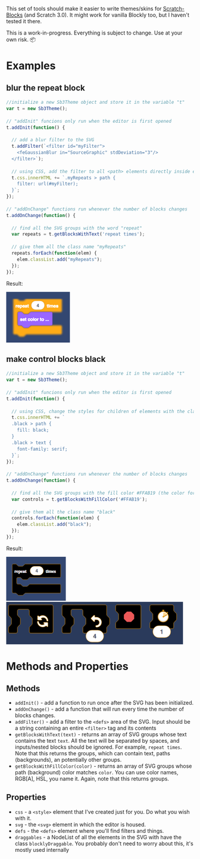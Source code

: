 This set of tools should make it easier to write themes/skins for [Scratch-Blocks](https://github.com/LLK/scratch-blocks) (and Scratch 3.0). It might work for vanilla Blockly too, but I haven't tested it there.

This is a work-in-progress. Everything is subject to change. Use at your own risk. :package:

# Examples
## blur the repeat block
```javascript
//initialize a new Sb3Theme object and store it in the variable "t"
var t = new Sb3Theme();

// "addInit" funcions only run when the editor is first opened
t.addInit(function() {

  // add a blur filter to the SVG
  t.addFilter(`<filter id="myFilter">
    <feGaussianBlur in="SourceGraphic" stdDeviation="3"/>
  </filter>`);

  // using CSS, add the filter to all <path> elements directly inside elements with the class "myRepeats"
  t.css.innerHTML += `.myRepeats > path {
    filter: url(#myFilter);
  }`;
});

// "addOnChange" functions run whenever the number of blocks changes
t.addOnChange(function() {

  // find all the SVG groups with the word "repeat"
  var repeats = t.getBlocksWithText('repeat times');

  // give them all the class name "myRepeats"
  repeats.forEach(function(elem) {
    elem.classList.add("myRepeats");
  });
});
```
Result:

![repeat block with blur filter](resources/blurred-repeat.png)


## make control blocks black
```javascript
//initialize a new Sb3Theme object and store it in the variable "t"
var t = new Sb3Theme();

// "addInit" funcions only run when the editor is first opened
t.addInit(function() {

  // using CSS, change the styles for children of elements with the class "black"
  t.css.innerHTML += `
  .black > path {
    fill: black;
  }
  .black > text {
    font-family: serif;
  }`;
});

// "addOnChange" functions run whenever the number of blocks changes
t.addOnChange(function() {

  // find all the SVG groups with the fill color #FFAB19 (the color for control blocks)
  var controls = t.getBlocksWithFillColor('#FFAB19');

  // give them all the class name "black"
  controls.forEach(function(elem) {
    elem.classList.add("black");
  });
});
```
Result:

![repeat block with black fill](resources/black-serif-repeat.png)
![black blocks in the horizontal editor](resources/black-flyout.png)



# Methods and Properties
## Methods

* `addInit()` - add a function to run once after the SVG has been initialized.
* `addOnChange()` - add a function that will run every time the number of blocks changes.
* `addFilter()` - add a filter to the `<defs>` area of the SVG. Input should be a string containing an entire `<filter>` tag and its contents
* `getBlocksWithText(text)` - returns an array of SVG groups whose text contains the text `text`. All the text will be separated by spaces, and inputs/nested blocks should be ignored. For example, `repeat times`. Note that this returns the groups, which can contain text, paths (backgrounds), an potentially other groups.
* `getBlocksWithFillColor(color)` - returns an array of SVG groups whose path (background) color matches `color`. You can use color names, RGB[A], HSL, you name it. Again, note that this returns groups.

## Properties

* `css` - a `<style>` element that I've created just for you. Do what you wish with it.
* `svg` - the `<svg>` element in which the editor is housed.
* `defs` - the `<defs>` element where you'll find filters and things.
* `draggables` - a NodeList of all the elements in the SVG with have the class `blocklyDraggable`. You probably don't need to worry about this, it's mostly used internally
